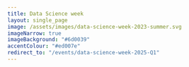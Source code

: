 ```yaml
---
title: Data Science week
layout: single_page
image: /assets/images/data-science-week-2023-summer.svg
imageNarrow: true
imageBackground: "#6d0039"
accentColour: "#ed007e"
redirect_to: "/events/data-science-week-2025-Q1"
---
```


